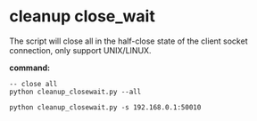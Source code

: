 # cleanup close_wait

The script will close all in the half-close state of the client socket connection,
only support UNIX/LINUX.

__command:__ 

```
-- close all
python cleanup_closewait.py --all

python cleanup_closewait.py -s 192.168.0.1:50010
```
